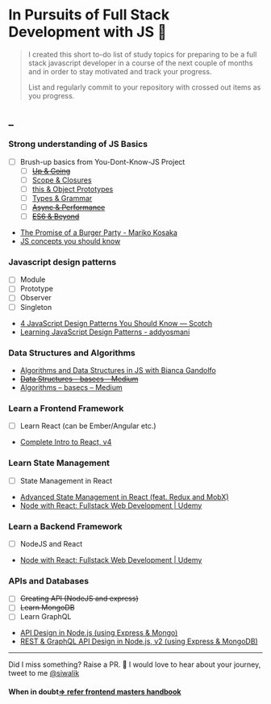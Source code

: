# In Pursuits of Full Stack Development with JS 🚀
  
> I created this short to-do list of study topics for preparing to be a
> full stack javascript developer in a course of the next couple of
> months and in order to stay motivated and track your progress.
>
> List and regularly commit to your repository with crossed out items as you progress.
>

## _

### Strong understanding of JS Basics

- [ ] Brush-up basics from You-Dont-Know-JS Project
  - [ ] ~~[Up & Going](https://github.com/getify/You-Dont-Know-JS/blob/master/up%20&%20going/README.md#you-dont-know-js-up--going)~~
  - [ ] [Scope & Closures](https://github.com/getify/You-Dont-Know-JS/blob/master/scope%20&%20closures/README.md#you-dont-know-js-scope--closures)
  - [ ] [this & Object Prototypes](https://github.com/getify/You-Dont-Know-JS/blob/master/this%20&%20object%20prototypes/README.md#you-dont-know-js-this--object-prototypes)
  - [ ] [Types & Grammar](https://github.com/getify/You-Dont-Know-JS/blob/master/types%20&%20grammar/README.md#you-dont-know-js-types--grammar)
  - [ ] ~~[Async & Performance](https://github.com/getify/You-Dont-Know-JS/blob/master/async%20&%20performance/README.md#you-dont-know-js-async--performance)~~
  - [ ] ~~[ES6 & Beyond](https://github.com/getify/You-Dont-Know-JS/blob/master/es6%20&%20beyond/README.md#you-dont-know-js-es6--beyond)~~
- [The Promise of a Burger Party - Mariko Kosaka](https://kosamari.com/notes/the-promise-of-a-burger-party)
- [JS concepts you should know](https://medium.com/dev-bits/a-perfect-guide-for-cracking-a-javascript-interview-a-developers-perspective-23a5c0fa4d0d)

### Javascript design patterns

- [ ] Module
- [ ] Prototype
- [ ] Observer
- [ ] Singleton
- [4 JavaScript Design Patterns You Should Know ― Scotch](https://scotch.io/bar-talk/4-javascript-design-patterns-you-should-know)
- [Learning JavaScript Design Patterns - addyosmani](https://addyosmani.com/resources/essentialjsdesignpatterns/book/)

### Data Structures and Algorithms

- [Algorithms and Data Structures in JS with Bianca Gandolfo](https://frontendmasters.com/workshops/algorithms-data-structures-js/)
- ~~[Data Structures – basecs – Medium](https://medium.com/basecs/tagged/data-structures)~~
- [Algorithms – basecs – Medium](https://medium.com/basecs/tagged/algorithms)

### Learn a Frontend Framework

- [ ] Learn React (can be Ember/Angular etc.)
- [Complete Intro to React, v4](https://frontendmasters.com/courses/react/)

### Learn State Management

- [ ] State Management in React
- [Advanced State Management in React (feat. Redux and MobX)](https://frontendmasters.com/courses/react-state/)
- [Node with React: Fullstack Web Development | Udemy](https://www.udemy.com/node-with-react-fullstack-web-development/)

### Learn a Backend Framework

- [ ] NodeJS and React
- [Node with React: Fullstack Web Development | Udemy](https://www.udemy.com/node-with-react-fullstack-web-development/)

### APIs and Databases

- [ ] ~~Creating API (NodeJS and express)~~
- [ ] ~~Learn MongoDB~~
- [ ] Learn GraphQL

- [API Design in Node.js (using Express & Mongo)](https://frontendmasters.com/courses/api-design-nodejs/)
- [REST & GraphQL API Design in Node.js, v2 (using Express & MongoDB)](https://frontendmasters.com/courses/api-node-rest-graphql/)

----------

Did I miss something? Raise a PR. 🙌
I would love to hear about your journey, tweet to me [@siwalik](https://www.twitter.com/siwalik)

#### When in doubt[=> refer frontend masters handbook](https://frontendmasters.com/books/front-end-handbook/2018/)
